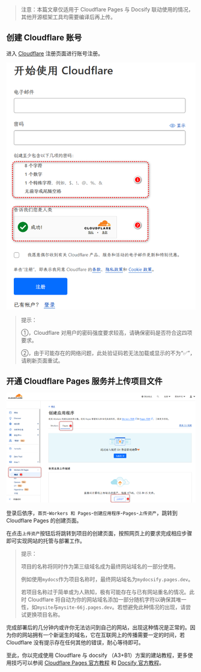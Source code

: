 >注意：本篇文章仅适用于 Cloudflare Pages 与 Docsify 联动使用的情况，其他开源框架工具均需要编译后再上传。

## 创建 Cloudflare 账号

进入 [Cloudflare](https://dash.cloudflare.com/sign-up/zh-CN) 注册页面进行账号注册。

![示例图：Cloudflare 注册](cloudflare-signup.png)

>提示：
>
>①，Cloudflare 对用户的密码强度要求较高，请确保密码是否符合这四项要求。
>
>②，由于可能存在的网络问题，此处验证码若无法加载或显示的不为“✅”，请刷新页面重试。

## 开通 Cloudflare Pages 服务并上传项目文件

![Cloudflare Pages 项目上传步骤](cloudflare-upload.png)

登录后依序，`首页`-`Workers 和 Pages`-`创建应用程序`-`Pages`-`上传资产`，跳转到 Cloudflare Pages 的创建页面。

在点击`上传资产`按钮后将跳转到项目的创建页面，按照网页上的要求完成相应步骤即可实现网站的托管与部署工作。

>提示：
>
>项目的名称将同时作为第三级域名成为最终网站域名的一部分使用。
>
>例如使用`mydocs`作为项目名称时，最终网站域名为`mydocsify.pages.dev`。
>
>若项目名称过于简单或为人熟知，极有可能存在与已有网站重名的情况。此时 Cloudflare 将自动为你的网站域名添加一部分随机字符以确保其唯一性，如`mysite`与`mysite-66j.pages.dev`。若想避免此种情况的出现，请尝试更换项目名称。

完成部署后的几分钟内或许你无法访问到自己的网站，出现这种情况是正常的。因为你的网站拥有一个新诞生的域名，它在互联网上的传播需要一定的时间，若 Cloudflare 没有提示存在任何其他的错误，耐心等待即可。

至此，你以完成使用 Cloudflare 与 docsify （A3+B1）方案的建站教程，更多使用技巧可以参阅 [Cloudflare Pages 官方教程](https://developers.cloudflare.com/pages) 和 [Docsify 官方教程](https://docsify.js.org/#/zh-cn/)。
